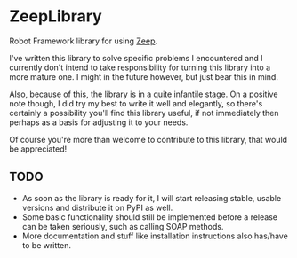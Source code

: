 # ZeepLibrary
Robot Framework library for using [Zeep](https://python-zeep.readthedocs.io/en/master).

I've written this library to solve specific problems I encountered and I currently don't intend to take responsibility for turning this library into a more mature one. I might in the future however, but just bear this in mind.

Also, because of this, the library is in a quite infantile stage. On a positive note though, I did try my best to write it well and elegantly, so there's certainly a possibility you'll find this library useful, if not immediately then perhaps as a basis for adjusting it to your needs.

Of course you're more than welcome to contribute to this library, that would be appreciated!

## TODO
* As soon as the library is ready for it, I will start releasing stable, usable versions and distribute it on PyPI as well.
* Some basic functionality should still be implemented before a release can be taken seriously, such as calling SOAP methods.
* More documentation and stuff like installation instructions also has/have to be written.

